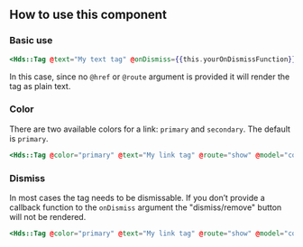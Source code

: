 ## How to use this component

### Basic use

```handlebars
<Hds::Tag @text="My text tag" @onDismiss={{this.yourOnDismissFunction}} />
```

In this case, since no `@href` or `@route` argument is provided it will render the tag as plain text.

### Color

There are two available colors for a link: `primary` and `secondary`. The default is `primary`.

```handlebars
<Hds::Tag @color="primary" @text="My link tag" @route="show" @model="components/tag" @onDismiss={{this.yourOnDismissFunction}} />
```

### Dismiss

In most cases the tag needs to be dismissable. If you don’t provide a callback function to the `onDismiss` argument the "dismiss/remove" button will not be rendered.

```handlebars
<Hds::Tag @color="primary" @text="My link tag" @route="show" @model="components/tag" />
```
